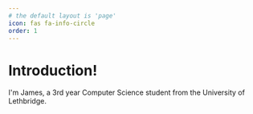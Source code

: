 ```yaml
---
# the default layout is 'page'
icon: fas fa-info-circle
order: 1
---
```


# Introduction!

I'm James, a 3rd year Computer Science student from the University of Lethbridge.
